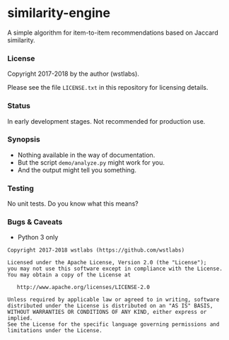 # similarity-engine
A simple algorithm for item-to-item recommendations based on Jaccard similarity.

### License

Copyright 2017-2018 by the author (wstlabs).

Please see the file `LICENSE.txt` in this repository for licensing details.

### Status

In early development stages.  Not recommended for production use.

### Synopsis 
* Nothing available in the way of documentation.
* But the script `demo/analyze.py` might work for you.
* And the output might tell you something. 

### Testing 

No unit tests.  Do you know what this means? 

### Bugs & Caveats
* Python 3 only 

```
Copyright 2017-2018 wstlabs (https://github.com/wstlabs) 

Licensed under the Apache License, Version 2.0 (the "License");
you may not use this software except in compliance with the License.
You may obtain a copy of the License at

   http://www.apache.org/licenses/LICENSE-2.0

Unless required by applicable law or agreed to in writing, software
distributed under the License is distributed on an "AS IS" BASIS,
WITHOUT WARRANTIES OR CONDITIONS OF ANY KIND, either express or implied.
See the License for the specific language governing permissions and
limitations under the License.
```

